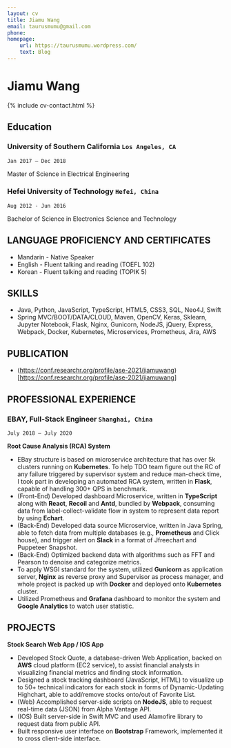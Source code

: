 ```yaml
---
layout: cv
title: Jiamu Wang
email: taurusmumu@gmail.com
phone: 
homepage:
    url: https://taurusmumu.wordpress.com/
    text: Blog
---
```

# Jiamu Wang


<!--
include contact information from the front matter
Supported arguments:
    - homepage: url, text
    - phone
    - email
-->
{% include cv-contact.html %}

## Education

### __University of Southern California__ `Los Angeles, CA`
```
Jan 2017 – Dec 2018
```
Master of Science in Electrical Engineering

### __Hefei University of Technology__ `Hefei, China`
```
Aug 2012 - Jun 2016
```
Bachelor of Science in Electronics Science and Technology

## LANGUAGE PROFICIENCY AND CERTIFICATES

- Mandarin - Native Speaker
- English - Fluent talking and reading (TOEFL 102) 
- Korean - Fluent talking and reading (TOPIK 5) 


## SKILLS

- Java, Python, JavaScript, TypeScript, HTML5, CSS3, SQL, Neo4J, Swift
- Spring MVC/BOOT/DATA/CLOUD, Maven, OpenCV, Keras, Sklearn, Jupyter Notebook, Flask, Nginx, Gunicorn, NodeJS,
jQuery, Express, Webpack, Docker, Kubernetes, Microservices, Prometheus, Jira, AWS


## PUBLICATION

- (https://conf.researchr.org/profile/ase-2021/jiamuwang)[https://conf.researchr.org/profile/ase-2021/jiamuwang]


## PROFESSIONAL EXPERIENCE

### __EBAY, Full-Stack Engineer__ `Shanghai, China`
```
July 2018 – July 2020
```
__Root Cause Analysis (RCA) System__

- EBay structure is based on microservice architecture that has over 5k clusters running on **Kubernetes**. To help TDO team figure out the RC of any failure triggered by supervisor system and reduce man-check time, I took part in developing an automated RCA system, written in **Flask**, capable of handling 300+ QPS in benchmark.
- (Front-End) Developed dashboard Microservice, written in **TypeScript** along with **React**, **Recoil** and **Antd**, bundled by **Webpack**, consuming data from label-collect-validate flow in system to represent data report by using **Echart**.
- (Back-End) Developed data source Microservice, written in Java Spring, able to fetch data from multiple databases (e.g., **Prometheus** and Click house), and trigger alert on **Slack** in a format of Jfreechart and Puppeteer Snapshot.
- (Back-End) Optimized backend data with algorithms such as FFT and Pearson to denoise and categorize metrics.
- To apply WSGI standard for the system, utilized **Gunicorn** as application server, **Nginx** as reverse proxy and Supervisor as
process manager, and whole project is packed up with **Docker** and deployed onto **Kubernetes** cluster.
- Utilized Prometheus and **Grafana** dashboard to monitor the system and **Google Analytics** to watch user statistic.


## PROJECTS

__Stock Search Web App / IOS App__

- Developed Stock Quote, a database-driven Web Application, backed on **AWS** cloud platform (EC2 service), to assist financial analysts in visualizing financial metrics and finding stock information.
- Designed a stock tracking dashboard (JavaScript, HTML) to visualize up to 50+ technical indicators for each stock in forms of Dynamic-Updating Highchart, able to add/remove stocks onto/out of Favorite List.
- (Web) Accomplished server-side scripts on **NodeJS**, able to request real-time data (JSON) from Alpha Vantage API.
- (IOS) Built server-side in Swift MVC and used Alamofire library to request data from public API.
- Built responsive user interface on **Bootstrap** Framework, implemented it to cross client-side interface.




<!-- ### Footer

Last updated: Mar 2022 -->
